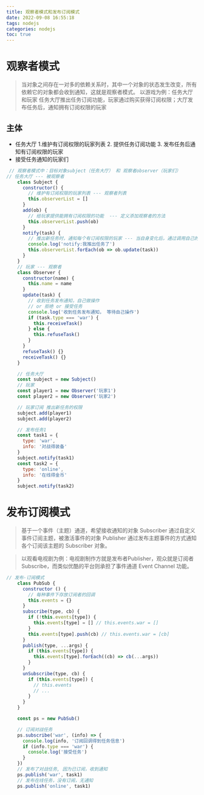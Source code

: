 ```yaml
---
title: 观察者模式和发布订阅模式
date: 2022-09-08 16:55:18
tags: nodejs
categories: nodejs
toc: true
---
```


# 观察者模式

> 当对象之间存在一对多的依赖关系时，其中一个对象的状态发生改变，所有依赖它的对象都会收到通知，这就是观察者模式。
> 以游戏为例：任务大厅和玩家
> 任务大厅推出任务订阅功能，玩家通过购买获得订阅权限；大厅发布任务后，通知拥有订阅权限的玩家

<!-- more -->

## 主体
- 任务大厅
  1.维护有订阅权限的玩家列表
  2. 提供任务订阅功能
  3. 发布任务后通知有订阅权限的玩家
- 接受任务通知的玩家们

```javascript
 // 观察者模式中：目标对象subject（任务大厅） 和 观察者observer（玩家们）
// 任务大厅 --- 被观察者
    class Subject {
      constructor() {
        // 维护有订阅权限的玩家列表 --- 观察者列表
        this.observerList = []
      }
      add(ob) {
        // 给玩家提供能拥有订阅权限的功能  --- 定义添加观察者的方法
        this.observerList.push(ob)
      }
      notify(task) {
        // 推出新任务时，通知每个有订阅权限的玩家 --- 当自身变化后，通过调用自己的notify方法通知每个观察者执行update方法
        console.log('notify:我推出任务了')
        this.observerList.forEach(ob => ob.update(task))
      }
    }
    // 玩家 --- 观察者
    class Observer {
      constructor(name) {
        this.name = name
      }
      update(task) {
        // 收到任务发布通知，自己做操作
        // or 拒绝 or 接受任务
        console.log('收到任务发布通知， 等待自己操作')
        if (task.type === 'war') {
          this.receiveTask()
        } else {
          this.refuseTask()
        }
      }
      refuseTask() {}
      receiveTask() {}
    }

    // 任务大厅
    const subject = new Subject()
    // 玩家
    const player1 = new Observer('玩家1')
    const player2 = new Observer('玩家2')

    // 玩家订阅 推出新任务的权限
    subject.add(player1)
    subject.add(player2)

    // 发布任务1
    const task1 = {
      type: 'war',
      info: '对战得装备'
    }
    subject.notify(task1)
    const task2 = {
      type: 'online',
      info: '在线得金币'
    }
    subject.notify(task2)
```
# 发布订阅模式
> 基于一个事件（主题）通道，希望接收通知的对象 Subscriber 通过自定义事件订阅主题，被激活事件的对象 Publisher 通过发布主题事件的方式通知各个订阅该主题的 Subscriber 对象。

> 以观看电视剧为例：电视剧制作方就是发布者Publisher，观众就是订阅者Subscribe，而类似优酷的平台则承担了事件通道 Event Channel 功能。
```javascript
// 发布-订阅模式
    class PubSub {
      constructor () {
        // 每种事件下存放订阅者的回调
        this.events = {}
      }
      subscribe(type, cb) {
        if (!this.events[type]) {
          this.events[type] = [] // this.events.war = []
        }
        this.events[type].push(cb) // this.events.war = [cb]
      }
      publish(type, ...args) {
        if (this.events[type]) {
          this.events[type].forEach((cb) => cb(...args))
        }
      }
      unSubscribe(type, cb) {
        if (this.events[type]) {
          // this.events
          // ...
        }
      }
    }

    const ps = new PubSub()

    // 订阅对战任务
    ps.subscribe('war', (info) => {
      console.log(info, '订阅回调得到任务信息')
      if (info.type === 'war') {
        console.log('接受任务')
      }
    })
    // 发布了对战任务, 因为已订阅，收到通知
    ps.publish('war', task1)
    // 发布在线任务，没有订阅，无通知
    ps.publish('online', task1)

```